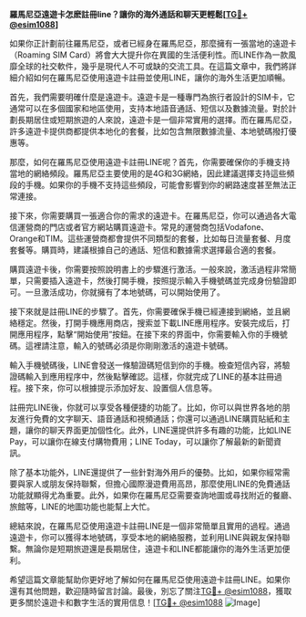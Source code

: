 **羅馬尼亞遠遊卡怎麽註冊line？讓你的海外通話和聊天更輕鬆[[TG💪+ @esim1088](https://t.me/s/esim1088)]**

如果你正計劃前往羅馬尼亞，或者已經身在羅馬尼亞，那麼擁有一張當地的遠遊卡（Roaming SIM Card）將會大大提升你在異國的生活便利性。而LINE作為一款風靡全球的社交軟件，幾乎是現代人不可或缺的交流工具。在這篇文章中，我們將詳細介紹如何在羅馬尼亞使用遠遊卡註冊並使用LINE，讓你的海外生活更加順暢。

首先，我們需要明確什麼是遠遊卡。遠遊卡是一種專門為旅行者設計的SIM卡，它通常可以在多個國家和地區使用，支持本地語音通話、短信以及數據流量。對於計劃長期居住或短期旅遊的人來說，遠遊卡是一個非常實用的選擇。而在羅馬尼亞，許多遠遊卡提供商都提供本地化的套餐，比如包含無限數據流量、本地號碼撥打優惠等。

那麼，如何在羅馬尼亞使用遠遊卡註冊LINE呢？首先，你需要確保你的手機支持當地的網絡頻段。羅馬尼亞主要使用的是4G和3G網絡，因此建議選擇支持這些頻段的手機。如果你的手機不支持這些頻段，可能會影響到你的網路速度甚至無法正常連接。

接下來，你需要購買一張適合你的需求的遠遊卡。在羅馬尼亞，你可以通過各大電信運營商的門店或者官方網站購買遠遊卡。常見的運營商包括Vodafone、Orange和TIM。這些運營商都會提供不同類型的套餐，比如每日流量套餐、月度套餐等。購買時，建議根據自己的通話、短信和數據需求選擇最合適的套餐。

購買遠遊卡後，你需要按照說明書上的步驟進行激活。一般來說，激活過程非常簡單，只需要插入遠遊卡，然後打開手機，按照提示輸入手機號碼並完成身份驗證即可。一旦激活成功，你就擁有了本地號碼，可以開始使用了。

接下來就是註冊LINE的步驟了。首先，你需要確保手機已經連接到網絡，並且網絡穩定。然後，打開手機應用商店，搜索並下載LINE應用程序。安裝完成后，打開應用程序，點擊“開始使用”按鈕。在接下來的界面中，你需要輸入你的手機號碼。這裡請注意，輸入的號碼必須是你剛剛激活的遠遊卡號碼。

輸入手機號碼後，LINE會發送一條驗證碼短信到你的手機。檢查短信內容，將驗證碼輸入到應用程序中，然後點擊確認。這樣，你就完成了LINE的基本註冊過程。接下來，你可以根據提示添加好友、設置個人信息等。

註冊完LINE後，你就可以享受各種便捷的功能了。比如，你可以與世界各地的朋友進行免費的文字聊天、語音通話和視頻通話；你還可以通過LINE購買貼紙和主題，讓你的聊天界面更加個性化。此外，LINE還提供許多有趣的功能，比如LINE Pay，可以讓你在線支付購物費用；LINE Today，可以讓你了解最新的新聞資訊。

除了基本功能外，LINE還提供了一些針對海外用戶的優勢。比如，如果你經常需要與家人或朋友保持聯繫，但擔心國際漫遊費用高昂，那麼使用LINE的免費通話功能就顯得尤為重要。此外，如果你在羅馬尼亞需要查詢地圖或尋找附近的餐廳、旅館等，LINE的地圖功能也能幫上大忙。

總結來說，在羅馬尼亞使用遠遊卡註冊LINE是一個非常簡單且實用的過程。通過遠遊卡，你可以獲得本地號碼，享受本地的網絡服務，並利用LINE與親友保持聯繫。無論你是短期旅遊還是長期居住，遠遊卡和LINE都能讓你的海外生活更加便利。

希望這篇文章能幫助你更好地了解如何在羅馬尼亞使用遠遊卡註冊LINE。如果你還有其他問題，歡迎隨時留言討論。最後，別忘了關注[TG💪+ @esim1088](https://t.me/s/esim1088)，獲取更多關於遠遊卡和數字生活的實用信息！[[TG💪+ @esim1088](https://t.me/s/esim1088) ![Image](https://i.postimg.cc/4NQfJmqS/Snipaste-2025-05-13-00-14-12.png)]